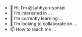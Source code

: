 - 👋 Hi, I’m @suhhyun-yonsei
- 👀 I’m interested in ...
- 🌱 I’m currently learning ...
- 💞️ I’m looking to collaborate on ...
- 📫 How to reach me ...

<!---
suhhyun-yonsei/suhhyun-yonsei is a ✨ special ✨ repository because its `README.md` (this file) appears on your GitHub profile.
You can click the Preview link to take a look at your changes.
--->
